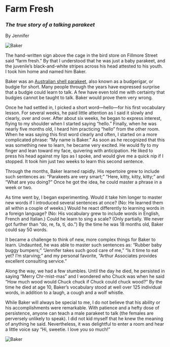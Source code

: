 # Farm Fresh

### _The true story of a talking parakeet_

By Jennifer

![Baker]( https://heritage-happenings.github.io/Blog/2025/07/29/040919-Baker.jpg )

The hand-written sign above the cage in the bird store on Fillmore Street said “farm fresh.” By that I understood that he was just a baby parakeet, and the juvenile’s black-and-white stripes across his head attested to his youth. I took him home and named him Baker.

Baker was an [Australian shell parakeet]( https://en.wikipedia.org/wiki/Budgerigar ), also known as a budgerigar, or budgie for short. Many people through the years have expressed surprise that a budgie could learn to talk. A few have even told me with certainty that budgies cannot be taught to talk. Baker would prove them very wrong.

Once he had settled in, I picked a short word—hello—for his first vocabulary lesson. For several weeks, he paid little attention as I said it slowly and clearly, over and over. After about six weeks, he began to express interest, flying to my shoulder when I started saying “hello.” Finally, when he was nearly five months old, I heard him practicing “hello” from the other room. When he was saying this first word clearly and often, I started on a more complicated phrase: “My name is Baker.” As soon as he recognized that this was something new to learn, he became very excited. He would fly to my finger and lean toward my face, quivering with anticipation. He liked to press his head against my lips as I spoke, and would give me a quick nip if I stopped. It took him just two weeks to learn this second sentence.

Through the months, Baker learned rapidly. His repertoire grew to include such sentences as: “Parakeets are very smart;” “Here, kitty, kitty, kitty;” and “What are you doing?” Once he got the idea, he could master a phrase in a week or two.

As time went by, I began experimenting. Would it take him longer to master new words if I introduced several sentences at once? (No: He learned them all within a couple of weeks.) Would he react differently to learning words in a foreign language? (No: His vocabulary grew to include words in English, French and Italian.) Could he learn to sing a scale? (Only partially. We never got further than “do, re, fa, ti, do.”) By the time he was 18 months old, Baker could say 50 words.

It became a challenge to think of new, more complex things for Baker to learn. Undaunted, he was able to master such sentences as: “Rubber baby buggy bumpers;” “Jennifer takes such good care of me,” “Is it time to eat yet? I’m starving;” and my personal favorite, “Arthur Associates provides excellent consulting service.”

Along the way, we had a few stumbles. Until the day he died, he persisted in saying “Merry Chr-mist-mas” and I wondered who Chuck was when he said “How much wood would Chuck chuck if Chuck could chuck wood?” By the time he died at age 10, Baker’s vocabulary stood at well over 125 individual words, in addition to a laugh, a cough and a wolf whistle.

While Baker will always be special to me, I do not believe that his ability or his accomplishments were remarkable. With patience and a hefty dose of persistence, anyone can teach a male parakeet to talk (the females are perversely unlikely to speak). I did not kid myself that he knew the meaning of anything he said. Nevertheless, it was delightful to enter a room and hear a little voice say “Hi, sweetie. I love you so much!”

![Baker]( https://heritage-happenings.github.io/Blog/2025/07/29/060305-Baker-04.jpg )
